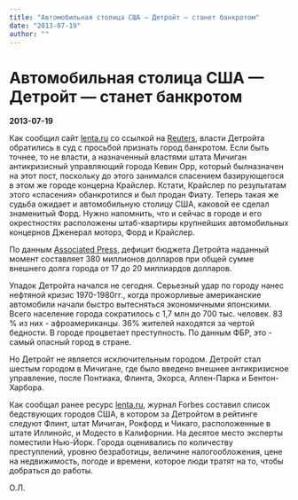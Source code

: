 ```yaml
---
title: "Автомобильная столица США — Детройт — станет банкротом"
date: "2013-07-19"
author: ""
---
```


# Автомобильная столица США — Детройт — станет банкротом

**2013-07-19** 

Как сообщил сайт [lenta.ru](http://lenta.ru/news/2013/07/19/detriot/) со ссылкой на [Reuters](http://www.reuters.com/), власти Детройта обратились в суд с просьбой признать город банкротом. Если быть точнее, то не власти, а назначенный властями штата Мичиган антикризисный управляющий города Кевин Орр, который былназначен на этот пост, поскольку до этого занимался спасением базирующегося в этом же городе концерна Крайслер. Кстати, Крайслер по результатам этого «спасения» обанкротился и был продан Фиату. Теперь такая же судьба ожидает и автомобильную столицу США, каковой ее сделал знаменитый Форд. Нужно напомнить, что и сейчас в городе и его окрестностях расположены штаб-квартиры крупнейших автомобильных концернов Дженерал моторз, Форд и Крайслер.

По данным [Associated Press](http://www.ap.org/), дефицит бюджета Детройта наданный момент составляет 380 миллионов долларов при общей сумме внешнего долга города от 17 до 20 миллиардов долларов.

Упадок Детройта начался не сегодня. Серьезный удар по городу нанес нефтяной кризис 1970-1980гг., когда прожорливые американские автомобили начали быстро вытесняться экономичными японскими. Всего население города сократилось с 1,7 млн до 700 тыс. человек. 83 % из них - афроамериканцы. 36% жителей находятся за чертой бедности. В городе процветает преступность. По данным ФБР, это - самый опасный город в стране.

Но Детройт не является исключительным городом. Детройт стал шестым городом в Мичигане, где было введено внешнее антикризисное управление, после Понтиака, Флинта, Экорса, Аллен-Парка и Бентон-Харбора.

Как сообщал ранее ресурс [lenta.ru](http://lenta.ru/news/2013/02/22/detroit/), журнал Forbes составил список бедствующих городов США, в котором за Детройтом в рейтинге следуют Флинт, штат Мичиган, Рокфорд и Чикаго, расположенные в штате Иллинойс, и Модесто в Калифорнии. На десятое место эксперты поместили Нью-Йорк. Города оценивались по количеству преступлений, уровню безработицы, величине налогообложения, цене на недвижимость, погоде и времени, которое люди тратят на то, чтобы добраться до работы.

О.Л.